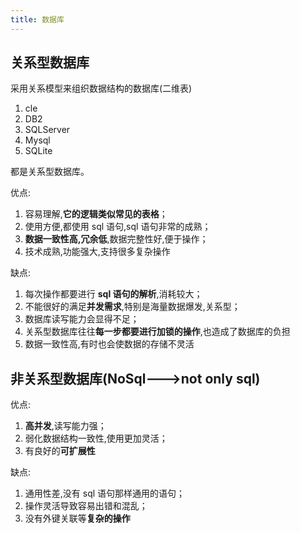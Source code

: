 ```yaml
---
title: 数据库
---
```


## 关系型数据库

采用关系模型来组织数据结构的数据库(二维表)

1. cle
2. DB2
3. SQLServer
4. Mysql
5. SQLite

都是关系型数据库。

优点:

1. 容易理解,**它的逻辑类似常见的表格**；
2. 使用方便,都使用 sql 语句,sql 语句非常的成熟；
3. **数据一致性高,冗余低**,数据完整性好,便于操作；
4. 技术成熟,功能强大,支持很多复杂操作

缺点:

1. 每次操作都要进行 **sql 语句的解析**,消耗较大；
2. 不能很好的满足**并发需求**,特别是海量数据爆发,关系型；
3. 数据库读写能力会显得不足；
4. 关系型数据库往往**每一步都要进行加锁的操作**,也造成了数据库的负担
5. 数据一致性高,有时也会使数据的存储不灵活

## 非关系型数据库(NoSql--->not only sql)

优点:

1. **高并发**,读写能力强；
2. 弱化数据结构一致性,使用更加灵活；
3. 有良好的**可扩展性**

缺点:

1. 通用性差,没有 sql 语句那样通用的语句；
2. 操作灵活导致容易出错和混乱；
3. 没有外键关联等**复杂的操作**
